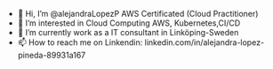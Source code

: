 - 👋 Hi, I’m @alejandraLopezP AWS Certificated (Cloud Practitioner)
- 👀 I’m interested in Cloud Computing AWS, Kubernetes,CI/CD
- 🌱 I’m currently work as a IT consultant in Linköping-Sweden
- 📫 How to reach me on Linkendin: linkedin.com/in/alejandra-lopez-pineda-89931a167

<!---
alejandraLopezP/alejandraLopezP is a ✨ special ✨ repository because its `README.md` (this file) appears on your GitHub profile.
You can click the Preview link to take a look at your changes.
--->
